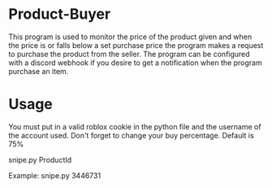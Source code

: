 # Product-Buyer

This program is used to monitor the price of the product given and when the price is or falls below a set purchase price the program makes
a request to purchase the product from the seller. The program can be configured with a discord webhook if you desire to get a notification when the program purchase an item.


# Usage

You must put in a valid roblox cookie in the python file and the username of the account used. Don't forget to change your buy percentage.
Default is 75%

snipe.py ProductId

Example:
snipe.py 3446731
